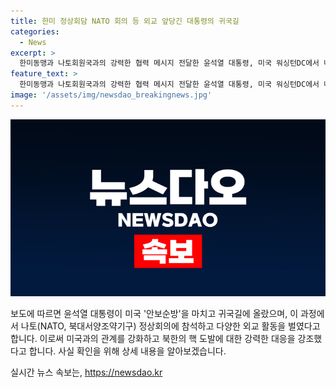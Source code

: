 ```yaml
---
title: 한미 정상회담 NATO 회의 등 외교 앞당긴 대통령의 귀국길
categories:
  - News
excerpt: >
  한미동맹과 나토회원국과의 강력한 협력 메시지 전달한 윤석열 대통령, 미국 워싱턴DC에서 나토정상회의 참석 등 국내외 일정 소화. 윤 대통령 부부는 바이든 대통령과 한미정상회담, 양자회담 등을 통해 북한의 핵도발에 대한 강력 대응을 촉구. 러시아와 북한의 불법적인 군사 및 경제협력을 무력화하고 차단하겠다는 의지를 밝히며, 인도태평양 지역 안보 강화를 다짐함.
feature_text: >
  한미동맹과 나토회원국과의 강력한 협력 메시지 전달한 윤석열 대통령, 미국 워싱턴DC에서 나토정상회의 참석 등 국내외 일정 소화. 윤 대통령 부부는 바이든 대통령과 한미정상회담, 양자회담 등을 통해 북한의 핵도발에 대한 강력 대응을 촉구. 러시아와 북한의 불법적인 군사 및 경제협력을 무력화하고 차단하겠다는 의지를 밝히며, 인도태평양 지역 안보 강화를 다짐함.
image: '/assets/img/newsdao_breakingnews.jpg'
---
```


<p><img src="/assets/img/newsdao_breakingnews.jpg" alt="pcversion 속보" /></p>

<p>보도에 따르면 윤석열 대통령이 미국 '안보순방'을 마치고 귀국길에 올랐으며, 이 과정에서 나토(NATO, 북대서양조약기구) 정상회의에 참석하고 다양한 외교 활동을 벌였다고 합니다. 이로써 미국과의 관계를 강화하고 북한의 핵 도발에 대한 강력한 대응을 강조했다고 합니다. 사실 확인을 위해 상세 내용을 알아보겠습니다.</p>
실시간 뉴스 속보는, <a href="https://newsdao.kr" rel="dofollow">https://newsdao.kr</a>


